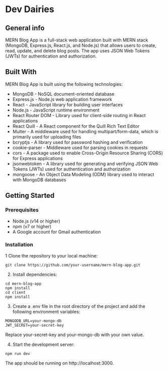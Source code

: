 # Dev Dairies

## General info

MERN Blog App is a full-stack web application built with MERN stack (MongoDB, Express.js, React.js, and Node.js) that allows users to create, read, update, and delete blog posts. The app uses JSON Web Tokens (JWTs) for authentication and authorization.

## Built With

MERN Blog App is built using the following technologies:

* MongoDB - NoSQL document-oriented database
* Express.js - Node.js web application framework
* React - JavaScript library for building user interfaces
* Node.js - JavaScript runtime environment
* React Router DOM - Library used for client-side routing in React applications
* React Quill - A React component for the Quill Rich Text Editor
* Multer - A middleware used for handling multipart/form-data, which is primarily used for uploading files
* bcryptjs - A library used for password hashing and verification
* cookie-parser - Middleware used for parsing cookies in requests
* cors - A package used to enable Cross-Origin Resource Sharing (CORS) for Express applications
* jsonwebtoken - A library used for generating and verifying JSON Web Tokens (JWTs) used for authentication and authorization
* mongoose - An Object Data Modeling (ODM) library used to interact with MongoDB databases

## Getting Started
### Prerequisites
* Node.js (v14 or higher)
* npm (v7 or higher)
* A Google account for Gmail authentication

### Installation
1 Clone the repository to your local machine:
```
git clone https://github.com/your-username/mern-blog-app.git
```
2. Install dependencies:
```
cd mern-blog-app
npm install
cd client
npm install
```
3. Create a .env file in the root directory of the project and add the following environment variables:
```
MONGODB_URL=your-mongo-db
JWT_SECRET=your-secret-key
```
Replace your-secret-key and your-mongo-db with your own value.

4. Start the development server:
```
npm run dev
```
The app should be running on http://localhost:3000.
